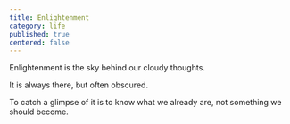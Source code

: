 ```yaml
---
title: Enlightenment
category: life
published: true
centered: false
---
```


Enlightenment is the sky
behind our cloudy thoughts.

It is always there,
but often obscured.

To catch a glimpse of it
is to know what we already are,
not something we should become.
